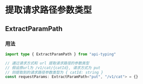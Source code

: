 # 提取请求路径参数类型

## ExtractParamPath

### 用法

```ts
import type { ExtractParamPath } from "api-typing"

// 通过请求方式和 url 提取请求路径的参数类型
// 假设原url为 /v1/cat/{catId}, 请求方式为 put
// 则提取到的请求路径参数类型为 { catId: string }
const requestParams: ExtractParamPath<"put", "/v1/cat"> = {}
```
